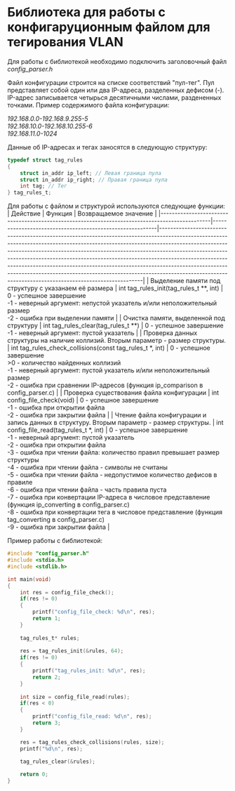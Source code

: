 # Библиотека для работы с конфигаруционным файлом для тегирования VLAN
Для работы с библиотекой необходимо подключить заголовочный файл *config_parser.h*<br/>

Файл конфигурации строится на списке соответствий "пул-тег". Пул представляет собой один или два IP-адреса, разделенных дефисом (-). IP-адрес записывается четырься десятичными числами, раздененных точками. Пример содержимого файла конфигурации:<br/>

*192.168.0.0-192.168.9.255-5<br/>
192.168.10.0-192.168.10.255-6<br/>
192.168.11.0-1024*<br/>

Данные об IP-адресах и тегах заносятся в следующую структуру:
```c
typedef struct tag_rules
{
    struct in_addr ip_left; // Левая граница пула
    struct in_addr ip_right; // Правая граница пула
    int tag; // Тег
} tag_rules_t;
```
Для работы с файлом и структурой используются следующие функции:
| Действие                                                                                       | Функция                                                  | Возвращаемое значение                                                                                                                                                                                                                                                                                                                                                                                                                                                                                                                                      |
|------------------------------------------------------------------------------------------------|----------------------------------------------------------|------------------------------------------------------------------------------------------------------------------------------------------------------------------------------------------------------------------------------------------------------------------------------------------------------------------------------------------------------------------------------------------------------------------------------------------------------------------------------------------------------------------------------------------------------------|
| Выделение памяти под структуру с указанаем её размера                                          | int tag_rules_init(tag_rules_t **, int)                  | 0 - успешное завершение<br/>-1 - неверный аргумент: непустой указатель  и/или неположительный размер<br/>-2 - ошибка при выделении памяти                                                                                                                                                                                                                                                                                                                                                                                                                     |
| Очистка памяти, выделенной под структуру                                                       | int tag_rules_clear(tag_rules_t **)                      | 0 - успешное завершение<br/>-1 - неверный аргумент: пустой указатель                                                                                                                                                                                                                                                                                                                                                                                                                                                                                                                                                          |
| Проверка данных структуры на наличие коллизий. Вторым параметр - размер структуры.             | int tag_rules_check_collisions(const tag_rules_t *, int) | 0 - успешное завершение<br/>>0 - количество найденных коллизий<br/>-1 - неверный аргумент: пустой указатель и/или неположительный размер<br/>-2 - ошибка при сравнении IP-адресов (функция ip_comparison в сonfig_parser.c)                                                                                                                                                                                                                                                                                                                                |
| Проверка существования файла конфигурации                                                      | int config_file_check(void)                              | 0 - успешное завершение<br/>-1 - ошибка при открытии файла<br/>-2 - ошибка при закрытии файла                                                                                                                                                                                                                                                                                                                                                                                                                                                              |
| Чтение файла конфигурации и запись данных в структуру. Вторым параметр - размер структуры.     | int config_file_read(tag_rules_t *, int)                 | 0 - успешное завершение<br/>-1 - неверный аргумент: пустой указатель<br/>-2 - ошибка при открытии файла<br/>-3 - ошибка при чтении файла: количество правил превышает размер структуры<br/>-4 - ошибка при чтении файла - символы не считаны<br/>-5 - ошибка при чтении файла - недопустимое количество дефисов в правиле<br/>-6 - ошибка при чтении файла - часть правила пуста<br/>-7 - ошибка при конвертации IP-адреса в числовое представление (функция ip_converting в config_parser.c)<br/>-8 - ошибка при конвертации тега в числовое представление (функция tag_converting в config_parser.c)<br/>-9 - ошибка при закрытии файла |

Пример работы с библиотекой:
```c
#include "config_parser.h"
#include <stdio.h>
#include <stdlib.h>

int main(void)
{
    int res = config_file_check();
    if(res != 0)
    {
        printf("config_file_check: %d\n", res);
        return 1;
    }
 
    tag_rules_t* rules;
 
    res = tag_rules_init(&rules, 64);
    if(res != 0)
    {
        printf("tag_rules_init: %d\n", res);
        return 2;
    }
 
    int size = config_file_read(rules);
    if(res < 0)
    {
        printf("config_file_read: %d\n", res);
        return 3;
    }

    res = tag_rules_check_collisions(rules, size);
    printf("%d\n", res);

    tag_rules_clear(&rules);
 
    return 0;
}
```


